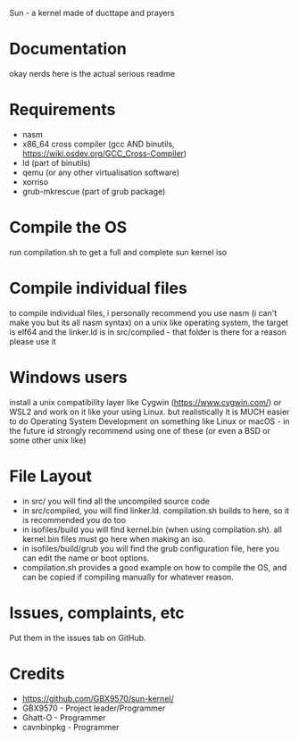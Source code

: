 Sun - a kernel made of ducttape and prayers

# Documentation
okay nerds here is the actual serious readme

# Requirements
* nasm
* x86_64 cross compiler (gcc AND binutils, https://wiki.osdev.org/GCC_Cross-Compiler)
* ld (part of binutils)
* qemu (or any other virtualisation software)
* xorriso
* grub-mkrescue (part of grub package)


# Compile the OS
run compilation.sh to get a full and complete sun kernel iso

# Compile individual files
to compile individual files, i personally recommend you use nasm (i can't make you but its all nasm syntax) on a unix like
operating system, the target is elf64 and the linker.ld is in src/compiled - that folder is there for a reason please use it

# Windows users
install a unix compatibility layer like Cygwin (https://www.cygwin.com/) or WSL2 and work on it like your using Linux.
but realistically it is MUCH easier to do Operating System Development on something like Linux or macOS - in the future
id strongly recommend using one of these (or even a BSD or some other unix like)

# File Layout
* in src/ you will find all the uncompiled source code
* in src/compiled, you will find linker.ld. compilation.sh builds to here, so it is recommended you do too
* in isofiles/build you will find kernel.bin (when using compilation.sh). all kernel.bin files must go here when making an iso.
* in isofiles/build/grub you will find the grub configuration file, here you can edit the name or boot options.
* compilation.sh provides a good example on how to compile the OS, and can be copied if compiling manually for whatever reason.

# Issues, complaints, etc
Put them in the issues tab on GitHub.

# Credits
* https://github.com/GBX9570/sun-kernel/
* GBX9570 - Project leader/Programmer
* Ghatt-O - Programmer
* cavnbinpkg - Programmer
